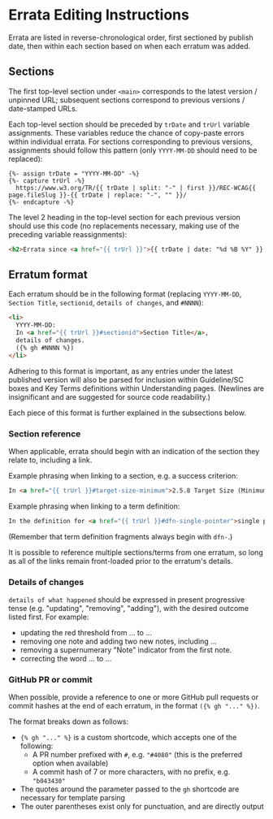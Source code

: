 # Errata Editing Instructions

Errata are listed in reverse-chronological order, first sectioned by publish date,
then within each section based on when each erratum was added.

## Sections

The first top-level section under `<main>` corresponds to the latest version / unpinned URL;
subsequent sections correspond to previous versions / date-stamped URLs.

Each top-level section should be preceded by `trDate` and `trUrl` variable assignments.
These variables reduce the chance of copy-paste errors within individual errata.
For sections corresponding to previous versions, assignments should follow this pattern
(only `YYYY-MM-DD` should need to be replaced):

```
{%- assign trDate = "YYYY-MM-DD" -%}
{%- capture trUrl -%}
  https://www.w3.org/TR/{{ trDate | split: "-" | first }}/REC-WCAG{{ page.fileSlug }}-{{ trDate | replace: "-", "" }}/
{%- endcapture -%}
```

The level 2 heading in the top-level section for each previous version should use this code
(no replacements necessary, making use of the preceding variable reassignments):

```html
<h2>Errata since <a href="{{ trUrl }}">{{ trDate | date: "%d %B %Y" }} Publication</a></h2>
```

## Erratum format

Each erratum should be in the following format
(replacing `YYYY-MM-DD`, `Section Title`, `sectionid`, `details of changes`, and `#NNNN`):

```html
<li>
  YYYY-MM-DD:
  In <a href="{{ trUrl }}#sectionid">Section Title</a>,
  details of changes.
  ({% gh #NNNN %})
</li>
```

Adhering to this format is important, as any entries under the latest published version will also be
parsed for inclusion within Guideline/SC boxes and Key Terms definitions within Understanding pages.
(Newlines are insignificant and are suggested for source code readability.)

Each piece of this format is further explained in the subsections below.

### Section reference

When applicable, errata should begin with an indication of the section they relate to, including a link.

Example phrasing when linking to a section, e.g. a success criterion:

```html
In <a href="{{ trUrl }}#target-size-minimum">2.5.8 Target Size (Minimum)</a>
```

Example phrasing when linking to a term definition:

```html
In the definition for <a href="{{ trUrl }}#dfn-single-pointer">single pointer</a>
```

(Remember that term definition fragments always begin with `dfn-`.)

It is possible to reference multiple sections/terms from one erratum,
so long as all of the links remain front-loaded prior to the erratum's details.

### Details of changes

`details of what happened` should be expressed in present progressive tense
(e.g. "updating", "removing", "adding"), with the desired outcome listed first.
For example:

- updating the red threshold from ... to ...
- removing one note and adding two new notes, including ...
- removing a supernumerary "Note" indicator from the first note.
- correcting the word ... to ...

### GitHub PR or commit

When possible, provide a reference to one or more GitHub pull requests or commit hashes
at the end of each erratum, in the format `({% gh "..." %})`.

The format breaks down as follows:

- `{% gh "..." %}` is a custom shortcode, which accepts one of the following:
  - A PR number prefixed with `#`, e.g. `"#4080"` (this is the preferred option when available)
  - A commit hash of 7 or more characters, with no prefix, e.g. `"b043430"`
- The quotes around the parameter passed to the `gh` shortcode are necessary for template parsing
- The outer parentheses exist only for punctuation, and are directly output